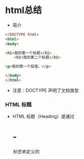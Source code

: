 # html总结

- 简介

```html
<!DOCTYPE html>
<html>
<body>

<h1>我的第一个标题</h1>
	<h2>我的第二个标题</h2>

<p>我的第一个段落。</p>

</body>
</html>
```

- 注意：DOCTYPE 声明了文档类型

### HTML 标题
- HTML 标题（Heading）是通过<h1> - <h6> 标签来定义的.